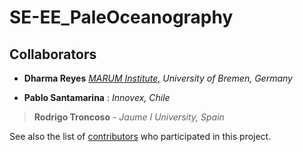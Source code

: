 # SE-EE_PaleOceanography

## Collaborators

* **Dharma Reyes**  [*MARUM Institute,*](https://www.marum.de/Dharma-Andrea-Reyes-Macaya.html)  *University of Bremen, Germany* 

* **Pablo Santamarina** : *Innovex, Chile*

> **Rodrigo Troncoso** - *Jaume I University, Spain*


See also the list of [contributors](https://github.com/your/project/contributors) who participated in this project.
